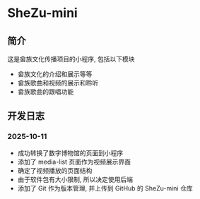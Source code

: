 # SheZu-mini

## 简介

这是畲族文化传播项目的小程序, 包括以下模块

- 畲族文化的介绍和展示等等
- 畲族歌曲和视频的展示和聆听
- 畲族歌曲的跟唱功能

## 开发日志

### 2025-10-11

- 成功转换了数字博物馆的页面到小程序
- 添加了 media-list 页面作为视频展示界面
- 确定了视频播放的页面结构
- 由于软件包有大小限制, 所以决定使用后端
- 添加了 Git 作为版本管理, 并上传到 GitHub 的 SheZu-mini 仓库
